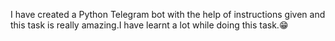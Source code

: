 I have created a Python Telegram bot with the help of instructions given and this task is really amazing.I have learnt a lot while doing this task.😁
